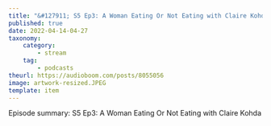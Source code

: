 ```yaml
---
title: "&#127911; S5 Ep3: A Woman Eating Or Not Eating with Claire Kohda"
published: true
date: 2022-04-14-04-27
taxonomy:
    category:
        - stream
    tag:
        - podcasts
theurl: https://audioboom.com/posts/8055056
image: artwork-resized.JPEG
template: item
---
```


Episode summary: S5 Ep3: A Woman Eating Or Not Eating with Claire Kohda
